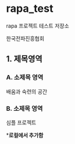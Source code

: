 # rapa_test
rapa 프로젝트 테스트 저장소

한국전파진흥협회

## 1. 제목영역
### A. 소제목 영역

배움과 숙련의 공간

### B. 소제목 영역

심플 프로젝트

*******로컬에서 추가함******